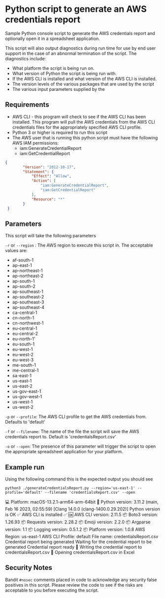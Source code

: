 # Python script to generate an AWS credentials report

Sample Python console script to generate the AWS credentials report and optionally open it in a spreadsheet application.

This script will also output diagnostics during run time for use by end user support in the case of an abnormal termination of the script. The diagnostics include:

- What platform the script is being run on.
- What version of Python the script is being run with.
- If the AWS CLI is installed and what version of the AWS CLI is installed.
- The version levels of the various packages that are used by the script
- The various input parameters supplied by the

## Requirements

- AWS CLI - this program will check to see if the AWS CLI has been installed. This program will pull the AWS credentials from the AWS CLI credentials files for the appropriately specified AWS CLI profile.
- Python 3 or higher is required to run this script
- The AWS user that is running this python script must have the following AWS IAM permissions:
  - iam:GenerateCredentialReport
  - iam:GetCredentialReport

```json
{
        "Version": "2012-10-17",
        "Statement": {
            "Effect": "Allow",
            "Action": [
                "iam:GenerateCredentialReport",
                "iam:GetCredentialReport"
            ],
            "Resource": "*"
        }
 }
```

## Parameters

This script will take the following parameters

`-r` or `--region` : The AWS region to execute this script in. The acceptable values are:

- af-south-1
- ap-east-1
- ap-northeast-1
- ap-northeast-2
- ap-south-1
- ap-south-2
- ap-southeast-1
- ap-southeast-2
- ap-southeast-3
- ap-southeast-4
- ca-central-1
- cn-north-1
- cn-northwest-1
- eu-central-1
- eu-central-2
- eu-north-1'
- eu-south-1
- eu-west-1
- eu-west-2
- eu-west-3
- me-south-1
- me-central-1
- sa-east-1
- us-east-1
- us-east-2
- us-gov-east-1
- us-gov-west-1
- us-west-1
- us-west-2

`-p` or `--profile`: The AWS CLI profile to get the AWS credentials from. Defaults to 'default'

`-f` or `--filename`: The name of the file the script will save the AWS credentials report to. Default is 'credentialsReport.csv'

`-o` or `--open`: The presence of this parameter will trigger the script to open the appropriate spreadsheet application for your platform.

## Example run

Using the following command this is the expected output you should see

`python3 ./generateCredentialsReport.py --region='us-east-1' --profile='default' --filename 'credentialsReport.csv' --open`

💻  Platform: macOS-13.2.1-arm64-arm-64bit
🐍  Python version: 3.11.2 (main, Feb 16 2023, 02:55:59) [Clang 14.0.0 (clang-1400.0.29.202)]
Python version is OK ✅
AWS CLI is installed ✅
🆗  AWS CLI version: 2.11.5
📦  Boto3 version: 1.26.93
📦  Requests version: 2.28.2
📦  Emoji version: 2.2.0
📦  Argparse version: 1.1
📦  Logging version: 0.5.1.2
📦  Platform version: 1.0.8
AWS Region: us-east-1
AWS CLI Profile: default
File name: credentialsReport.csv
Credential report being generated
Waiting for the credential report to be generated
Credential report ready
📂 Writing the credential report to credentialsReport.csv
📂 Opening credentialsReport.csv in Excel

## Security Notes

Bandit `#nosec` comments placed in code to acknowledge any security false positives in this script. Please review the code to see if the risks are acceptable to you before executing the script.
